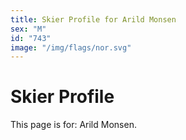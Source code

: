 ```yaml
---
title: Skier Profile for Arild Monsen
sex: "M"
id: "743"
image: "/img/flags/nor.svg" 
---
```


# Skier Profile

This page is for: Arild Monsen.
    